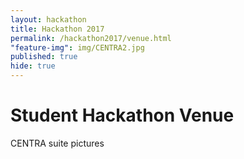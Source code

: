 ```yaml
---
layout: hackathon
title: Hackathon 2017
permalink: /hackathon2017/venue.html
"feature-img": img/CENTRA2.jpg
published: true
hide: true
---
```


# Student Hackathon Venue

CENTRA suite pictures